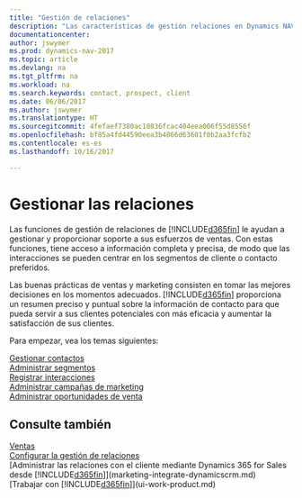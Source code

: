 ```yaml
---
title: "Gestión de relaciones"
description: "Las características de gestión relaciones en Dynamics NAV admiten las acciones de ventas y le permiten acceder a la información sobre contactos y clientes potenciales para que pueda atender a los clientes de forma eficaz."
documentationcenter: 
author: jswymer
ms.prod: dynamics-nav-2017
ms.topic: article
ms.devlang: na
ms.tgt_pltfrm: na
ms.workload: na
ms.search.keywords: contact, prospect, client
ms.date: 06/06/2017
ms.author: jswymer
ms.translationtype: HT
ms.sourcegitcommit: 4fefaef7380ac10836fcac404eea006f55d8556f
ms.openlocfilehash: bf85a4fd44590eea3b4866d63601f0b2aa3fcfb2
ms.contentlocale: es-es
ms.lasthandoff: 10/16/2017

---
```

# <a name="managing-relationships"></a>Gestionar las relaciones
Las funciones de gestión de relaciones de [!INCLUDE[d365fin](includes/d365fin_md.md)] le ayudan a gestionar y proporcionar soporte a sus esfuerzos de ventas. Con estas funciones, tiene acceso a información completa y precisa, de modo que las interacciones se pueden centrar en los segmentos de cliente o contacto preferidos.

Las buenas prácticas de ventas y marketing consisten en tomar las mejores decisiones en los momentos adecuados. [!INCLUDE[d365fin](includes/d365fin_md.md)] proporciona un resumen preciso y puntual sobre la información de contacto para que pueda servir a sus clientes potenciales con más eficacia y aumentar la satisfacción de sus clientes.

Para empezar, vea los temas siguientes:

[Gestionar contactos](marketing-contacts.md)  
[Administrar segmentos](marketing-segments.md)  
[Registrar interacciones](marketing-interactions.md)  
[Administrar campañas de marketing](marketing-campaigns.md)  
[Administrar oportunidades de venta](marketing-manage-sales-opportunities.md)

## <a name="see-also"></a>Consulte también
[Ventas](sales-manage-sales.md)  
[Configurar la gestión de relaciones](marketing-setup-marketing.md)  
[Administrar las relaciones con el cliente mediante Dynamics 365 for Sales desde [!INCLUDE[d365fin](includes/d365fin_md.md)]](marketing-integrate-dynamicscrm.md)  
[Trabajar con [!INCLUDE[d365fin](includes/d365fin_md.md)]](ui-work-product.md)  

